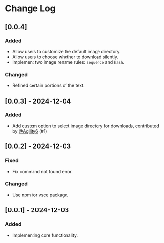 # Change Log

## [0.0.4]

### Added

- Allow users to customize the default image directory.
- Allow users to choose whether to download silently.
- Implement two image rename rules: `sequence` and `hash`.

### Changed

- Refined certain portions of the text.
  
## [0.0.3] - 2024-12-04

### Added

- Add custom option to select image directory for downloads, contributed by [@Agility6](https://github.com/Agility6) (#1)

## [0.0.2] - 2024-12-03

### Fixed

- Fix command not found error.

### Changed

- Use npm for vsce package.
  
## [0.0.1] - 2024-12-03

### Added

- Implementing core functionality.
